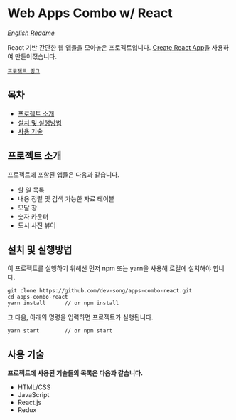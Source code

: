 # Web Apps Combo w/ React

[_English Readme_](https://github.com/dev-song/apps-combo-react/blob/main/README-en.md)

React 기반 간단한 웹 앱들을 모아놓은 프로젝트입니다.
[Create React App](https://github.com/facebook/create-react-app)을 사용하여 만들어졌습니다.

[`프로젝트 링크`](https://dev-song.github.io/apps-combo-react)

## 목차

- [프로젝트 소개](#프로젝트-소개)
- [설치 및 실행방법](#설치-및-실행방법)
- [사용 기술](#사용-기술)

## 프로젝트 소개

프로젝트에 포함된 앱들은 다음과 같습니다.

- 할 일 목록
- 내용 정렬 및 검색 가능한 자료 테이블
- 모달 창
- 숫자 카운터
- 도시 사진 뷰어

## 설치 및 실행방법

이 프로젝트를 실행하기 위해선 먼저 npm 또는 yarn을 사용해 로컬에 설치해야 합니다.

```
git clone https://github.com/dev-song/apps-combo-react.git
cd apps-combo-react
yarn install      // or npm install
```

그 다음, 아래의 명령을 입력하면 프로젝트가 실행됩니다.

```
yarn start        // or npm start
```

## 사용 기술

**프로젝트에 사용된 기술들의 목록은 다음과 같습니다.**

- HTML/CSS
- JavaScript
- React.js
- Redux
